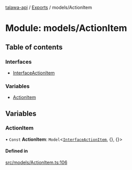 [talawa-api](../README.md) / [Exports](../modules.md) / models/ActionItem

# Module: models/ActionItem

## Table of contents

### Interfaces

- [InterfaceActionItem](../interfaces/models_ActionItem.InterfaceActionItem.md)

### Variables

- [ActionItem](models_ActionItem.md#actionitem)

## Variables

### ActionItem

• `Const` **ActionItem**: `Model`\<[`InterfaceActionItem`](../interfaces/models_ActionItem.InterfaceActionItem.md), {}, {}\>

#### Defined in

[src/models/ActionItem.ts:106](https://github.com/PalisadoesFoundation/talawa-api/blob/73679e2/src/models/ActionItem.ts#L106)
